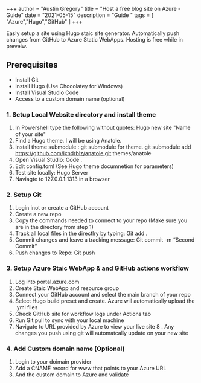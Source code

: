 +++
author = "Austin Gregory"
title = "Host a free blog site on Azure - Guide"
date = "2021-05-15"
description = "Guide "
tags = [
    "Azure","Hugo","GitHub"
]
+++

Easly setup a site using Hugo staic site generator. Automatically push changes from GitHub to Azure Static WebApps. Hosting is free while in preveiw.
<!--more-->


## Prerequisites

- Install Git
- Install Hugo (Use Chocolatey for Windows)
- Install Visual Studio Code
- Access to a custom domain name (optional)

### 1. Setup Local Website directory and install theme

1. In Powershell type the following without quotes: Hugo new site "Name of your site" 
2. Find a Hugo theme. I will be using Anatole.
2. Install theme submodule : git submodule for theme. git submodule add https://github.com/lxndrblz/anatole.git themes/anatole
3. Open Visual Studio: Code .
4. Edit config.toml (See Hugo theme documnetion for parameters)
5. Test site locally: Hugo Server
6. Naviagte to 127.0.0.1:1313 in a browser

### 2. Setup Git

1. Login inot or create a GitHub account
2. Create a new repo
3. Copy the commands needed to connect to your repo (Make sure you are in the directory from step 1)
4. Track all local files in the directlry by typing: Git add . 
5. Commit changes and leave a tracking message: Git commit -m “Second Commit”
6. Push changes to Repo: Git push

### 3. Setup Azure Staic WebApp & and GitHub actions workflow

1. Log into portal.azure.com
2. Create Staic WebApp and resource group 
3. Connect your GitHub account and select the main branch of your repo
4. Select Hugo build preset and create. Azure will automatically upload the .yml files
5. Check GitHub site for workflow logs under Actions tab
6. Run Git pull to sync with your local machine
7. Navigate to URL provided by Azure to view your live site
8 . Any changes you push using git will automatcally update on your new site

### 4. Add Custom domain name (Optional)
1. Login to your doimain provider
2. Add a CNAME record for www that points to your Azure URL
3. And the custom domain to Azure and validate 

